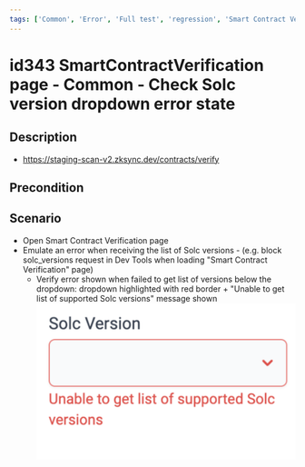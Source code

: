 ```yaml
---
tags: ['Common', 'Error', 'Full test', 'regression', 'Smart Contract Verification page', 'Active']
---
```


# id343 SmartContractVerification page - Common - Сheck Solc version dropdown error state

## Description
  - https://staging-scan-v2.zksync.dev/contracts/verify

## Precondition


## Scenario
- Open Smart Contract Verification page
- Emulate an error when receiving the list of Solc versions
                - (e.g. block solc_versions request in Dev Tools when loading "Smart Contract Verification" page)
    - Verify error shown when failed to get list of versions below the dropdown: dropdown highlighted with red border + "Unable to get list of supported Solc versions" message shown
      ![Screenshot](../../../../static/img/Common/SmartContractVerification/id343_1.png)